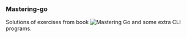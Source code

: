 ###  Mastering-go

Solutions of exercises from book ![Mastering Go](https://www.packtpub.com/product/mastering-go-second-edition/9781838559335) and some extra CLI programs.

